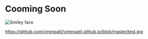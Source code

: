 # Cooming Soon
<img src="https://github.com/virenpatil/virenpatil.github.io/blob/master/test.jpg" alt="Smiley face" >

https://github.com/virenpatil/virenpatil.github.io/blob/master/test.jpg

